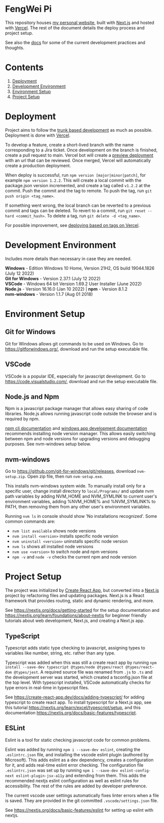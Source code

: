 # FengWei Pi

This repository houses [my personal website](https://fengwei-pi.github.io/), built with [Next.js](https://nextjs.org/) and hosted with [Vercel](https://vercel.com). The rest of the document details the deploy process and project setup.

See also the [docs](./docs.md) for some of the current development practices and thoughts.

# Contents
1. [Deployment](#deployment)
2. [Development Environment](#development-environment)
3. [Environment Setup](#environment-setup)
5. [Project Setup](#project-setup)

# Deployment

Project aims to follow the [trunk based development](https://trunkbaseddevelopment.com/) as much as possible. Deployment is done with [Vercel](https://vercel.com/home).

To develop a feature, create a short-lived branch with the name corresponding to a Jira ticket. Once development on the branch is finished, create a pull request to main. Vercel bot will create a [preview deployment](https://vercel.com/docs/concepts/deployments/preview-deployments) with an url that can be reviewed. Once merged, Vercel will automatically create a production deployment.

When deploy is successful, run `npm version [major|minor|patch]`, for example `npm version 1.2.2`. This will create a local commit with the package.json version incremented, and create a tag called `v1.2.2` at the commit. Push the commit and the tag to remote. To push the tag, run `git push origin <tag_name>`.

If something went wrong, the local branch can be reverted to a previous commit and tags can be deleted. To revert to a commit, run `git reset --hard <commit_hash>`. To delete a tag, run `git delete -d <tag_name>`.

For possible improvement, see [deploying based on tags on Vercel](https://vercel.com/guides/can-you-deploy-based-on-tags-releases-on-vercel).

# Development Environment

Includes more details than necessary in case they are needed.

**Windows** - Edition	Windows 10 Home, Version 21H2, OS build 19044.1826 (July 12 2022)  
**Git for Windows** - Version 2.37.1 (July 12 2022)  
**VSCode** - Windows 64 bit Version 1.69.2 User Installer (June 2022)  
**Node.js** - Version 16.16.0 (Jan 10 2022) | **npm** - Version 8.1.2  
**nvm-windows** - Version 1.1.7 (Aug 01 2018)

# Environment Setup

## Git for Windows
Git for Windows allows git commands to be used on Windows. Go to https://gitforwindows.org/, download and run the setup executable file.

## VSCode
VSCode is a popular IDE, especially for javascript development. Go to https://code.visualstudio.com/, download and run the setup executable file.

##  Node.js and Npm
Npm is a javascript package manager that allows easy sharing of code libraries. Node.js allows running javascript code outside the browser and is required by npm.

[npm cli documentation](https://docs.npmjs.com/downloading-and-installing-node-js-and-npm#windows-node-version-managers) and [windows app development documentation](https://docs.microsoft.com/en-us/windows/dev-environment/javascript/nodejs-on-windows#install-nvm-windows-nodejs-and-npm) recommends installing node version manager. This allows easily switching between npm and node versions for upgrading versions and debugging purposes. See nvm-windows setup below.

##  nvm-windows
Go to https://github.com/git-for-windows/git/releases, download `nvm-setup.zip`. Open zip file, then run `nvm-setup.exe`.  

This installs nvm-windows system wide. To manually install only for a specific user, change install directory to `local/Programs/` and update nvm path variables by adding NVM_HOME and NVM_SYMLINK to current user's environment variables, adding %NVM_HOME% and %NVM_SYMLINK% to PATH, then removing them from any other user's environment variables.

Running `nvm ls` in console should show 'No installations recognized'. Some common commands are:
- `nvm list available` shows node versions
- `nvm install <version>` installs specific node version
- `nvm uninstall <version>` uninstalls specific node version
- `nvm ls` shows all installed node versions
- `nvm use <version>` to switch node and npm versions
- `npm -v` and `node -v` checks the current npm and node version

# Project Setup

The project was initialized by [Create React App](https://create-react-app.dev/), but converted into a [Next.js](https://nextjs.org) project by refactoring files and updating packages. Next.js is a React framework that provides routing, static and dynamic rendering, and more.

See https://nextjs.org/docs/getting-started for the setup documentation and https://nextjs.org/learn/foundations/about-nextjs for beginner friendly tutorials about web development, Next.js, and creating a Next.js app.

## TypeScript

Typescript adds static type checking to javascript, assigning types to variables like number, string, etc. rather than any type.

Typescript was added when this was still a create react app by running `npm install --save-dev typescript @types/node @types/react @types/react-dom @types/jest`. A required source file was renamed from `.js` to `.ts` and the development server was started, which created a tsconfig.json file at the top level. With typescript installed, VSCode automatically checks for type errors in real-time in typescript files.

See https://create-react-app.dev/docs/adding-typescript/ for adding typescript to create react app. To install typescript for a Next.js app, see this tutorial https://nextjs.org/learn/excel/typescript/setup, and this documentation https://nextjs.org/docs/basic-features/typescript.

## ESLint

Eslint is a tool for static checking javascript code for common problems.

Eslint was added by running `npm i --save-dev eslint`, creating the `.eslintrc.json` file, and installing the vscode eslint plugin (authored by Microsoft). This adds eslint as a dev dependency, creates a configuration for it, and adds real-time eslint error checking. The configuration file `.eslintrc.json` was set up by running `npm i --save-dev eslint-config-next eslint-plugin-jsx-a11y` and extending from them. This adds the recommended nextjs eslint configuration as well as eslint rules for accessibility. The rest of the rules are added by developer preference.

The current vscode user settings automatically fixes linter errors when a file is saved. They are provided in the git committed `.vscode/settings.json` file.

See https://nextjs.org/docs/basic-features/eslint for setting up eslint with nextjs.
